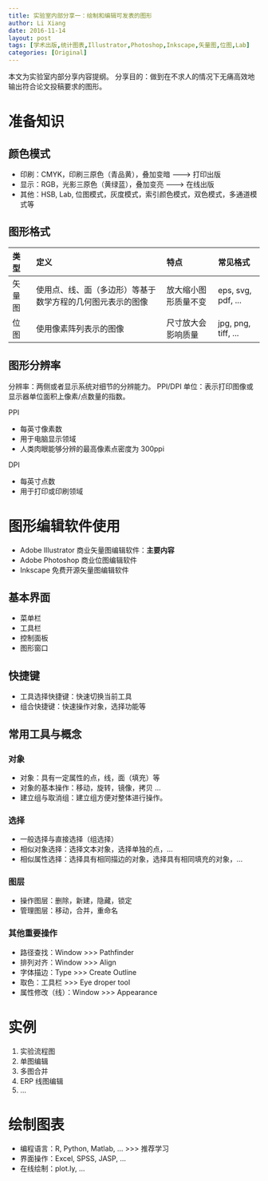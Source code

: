 ```yaml
---
title: 实验室内部分享一：绘制和编辑可发表的图形
author: Li Xiang
date: 2016-11-14
layout: post
tags: [学术出版,统计图表,Illustrator,Photoshop,Inkscape,矢量图,位图,Lab]
categories: [Original]
---
```


本文为实验室内部分享内容提纲。
分享目的：做到在不求人的情况下无痛高效地输出符合论文投稿要求的图形。

# 准备知识

## 颜色模式

- 印刷：CMYK，印刷三原色（青品黄），叠加变暗 ---> 打印出版
- 显示：RGB，光影三原色（黄绿蓝），叠加变亮 ---> 在线出版
- 其他：HSB, Lab, 位图模式，灰度模式，索引颜色模式，双色模式，多通道模式等

## 图形格式

类型 | 定义 | 特点 | 常见格式
:---|:----|:-----|:--------
矢量图 | 使用点、线、面（多边形）等基于数学方程的几何图元表示的图像 | 放大缩小图形质量不变 | eps, svg, pdf, ...
位图 | 使用像素阵列表示的图像 | 尺寸放大会影响质量 | jpg, png, tiff, ...

## 图形分辨率

分辨率：两侧或者显示系统对细节的分辨能力。
PPI/DPI 单位：表示打印图像或显示器单位面积上像素/点数量的指数。

PPI
- 每英寸像素数
- 用于电脑显示领域
- 人类肉眼能够分辨的最高像素点密度为 300ppi

DPI
- 每英寸点数
- 用于打印或印刷领域


# 图形编辑软件使用

- Adobe Illustrator 商业矢量图编辑软件：**主要内容**
- Adobe Photoshop 商业位图编辑软件
- Inkscape 免费开源矢量图编辑软件

## 基本界面

- 菜单栏
- 工具栏
- 控制面板
- 图形窗口

## 快捷键

- 工具选择快捷键：快速切换当前工具
- 组合快捷键：快速操作对象，选择功能等

## 常用工具与概念

### 对象

- 对象：具有一定属性的点，线，面（填充）等
- 对象的基本操作：移动，旋转，镜像，拷贝 ...
- 建立组与取消组：建立组方便对整体进行操作。

### 选择

- 一般选择与直接选择（组选择）
- 相似对象选择：选择文本对象，选择单独的点，...
- 相似属性选择：选择具有相同描边的对象，选择具有相同填充的对象，...

### 图层

- 操作图层：删除，新建，隐藏，锁定
- 管理图层：移动，合并，重命名

### 其他重要操作

- 路径查找：Window >>> Pathfinder
- 排列对齐：Window >>> Align
- 字体描边：Type >>> Create Outline
- 取色：工具栏 >>> Eye droper tool
- 属性修改（线）：Window >>> Appearance

# 实例

1. 实验流程图
2. 单图编辑
3. 多图合并
4. ERP 线图编辑
5. ...

# 绘制图表

- 编程语言：R, Python, Matlab, ... >>> 推荐学习
- 界面操作：Excel, SPSS, JASP, ...
- 在线绘制：plot.ly, ...
